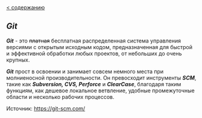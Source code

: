 [< содержанию](./readme.md)

## ***Git***

___Git___ - это ~~платная~~ бесплатная распределенная система управления версиями с открытым исходным кодом, предназначенная для быстрой и эффективной обработки любых проектов, от небольших до очень крупных.

***Git*** прост в освоении и занимает совсем немного места при молниеносной производительности. Он превосходит инструменты ***SCM***, такие как ***Subversion, CVS, Perforce*** и ***ClearCase***, благодаря таким функциям, как дешевое локальное ветвление, удобные промежуточные области и несколько рабочих процессов.

Источник: https://git-scm.com/ 